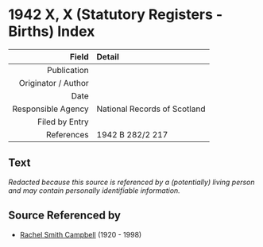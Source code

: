 ﻿---
layout: page
permalink: /sources/s15399776
---

# 1942 X, X (Statutory Registers - Births) Index

Field | Detail
---:|:---
Publication | 
Originator / Author | 
Date | 
Responsible Agency | National Records of Scotland
Filed by Entry | 
References | 1942 B 282/2 217

## Text

_Redacted because this source is referenced by a (potentially) living person and may contain personally identifiable information._

## Source Referenced by

* [Rachel Smith Campbell](../people/@i40394043@-rachel-smith-campbell-b1920-d1998.md) (1920 - 1998)
